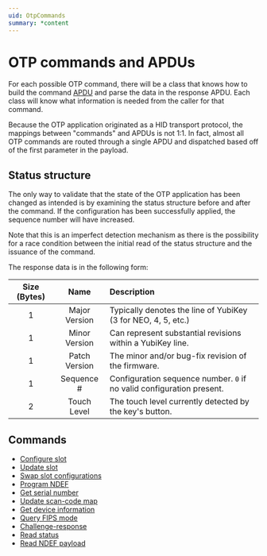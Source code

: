 ```yaml
---
uid: OtpCommands
summary: *content
---
```



<!-- Copyright 2021 Yubico AB

Licensed under the Apache License, Version 2.0 (the "License");
you may not use this file except in compliance with the License.
You may obtain a copy of the License at

    http://www.apache.org/licenses/LICENSE-2.0

Unless required by applicable law or agreed to in writing, software
distributed under the License is distributed on an "AS IS" BASIS,
WITHOUT WARRANTIES OR CONDITIONS OF ANY KIND, either express or implied.
See the License for the specific language governing permissions and
limitations under the License. -->

# OTP commands and APDUs

For each possible OTP command, there will be a class that knows how to build the command
[APDU](xref:UsersManualApdu) and parse the data in the response APDU. Each class will know what information
is needed from the caller for that command.

Because the OTP application originated as a HID transport protocol, the mappings between
"commands" and APDUs is not 1:1. In fact, almost all OTP commands are routed through a single
APDU and dispatched based off of the first parameter in the payload.

## Status structure

The only way to validate that the state of the OTP application has been changed as intended is by examining
the status structure before and after the command. If the configuration has been successfully applied, the
sequence number will have increased.

Note that this is an imperfect detection mechanism as there is the possibility for a race condition between
the initial read of the status structure and the issuance of the command.

The response data is in the following form:

| Size (Bytes) |     Name      | Description                                                           |
| :----------: | :-----------: | :-------------------------------------------------------------------- |
|      1       | Major Version | Typically denotes the line of YubiKey (3 for NEO, 4, 5, etc.)         |
|      1       | Minor Version | Can represent substantial revisions within a YubiKey line.            |
|      1       | Patch Version | The minor and/or bug-fix revision of the firmware.                    |
|      1       |  Sequence #   | Configuration sequence number. `0` if no valid configuration present. |
|      2       |  Touch Level  | The touch level currently detected by the key's button.               |

## Commands

- [Configure slot](xref:OtpCommandConfigureSlot)
- [Update slot](xref:OtpCommandUpdateSlot)
- [Swap slot configurations](xref:OtpCommandSwapSlot)
- [Program NDEF](xref:OtpCommandProgramNdef)
- [Get serial number](xref:OtpCommandGetSerial)
- [Update scan-code map](xref:OtpCommandUpdateScanCodeMap)
- [Get device information](xref:OtpCommandGetDeviceInfo)
- [Query FIPS mode](xref:OtpCommandQueryFipsMode)
- [Challenge-response](xref:OtpCommandChallengeResponse)
- [Read status](xref:OtpCommandReadStatus)
- [Read NDEF payload](xref:OtpCommandReadNdef)
